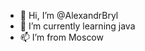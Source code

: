 - 👋 Hi, I’m @AlexandrBryl
- 🌱 I’m currently learning java
- 📫 I’m from Moscow

<!---
AlexandrBryl/AlexandrBryl is a ✨ special ✨ repository because its `README.md` (this file) appears on your GitHub profile.
You can click the Preview link to take a look at your changes.
--->
